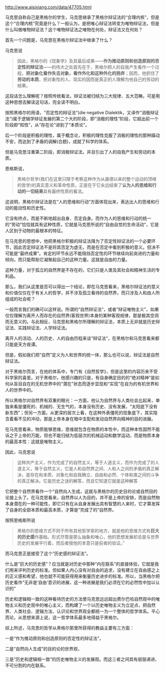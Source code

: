 <p></p><a href="http://link.zhihu.com/?target=http%3A//www.aisixiang.com/data/47705.html" data-draft-node="block" data-draft-type="link-card" class=" external" target="_blank" rel="nofollow noreferrer"><span class="invisible">http://www.</span><span class="visible">aisixiang.com/data/4770</span><span class="invisible">5.html</span><span class="ellipsis"></span></a><p data-pid="sOqhFFgj">马克思自称自己是黑格尔的学生，马克思继承了黑格尔辩证法的“合理内核”，但是这个“合理内核”究竟是什么？一般认为，是把唯心辩证法转变为唯物辩证法，但是什么叫做唯物辩证法？这个唯物辩证法之唯物在何处，辩证法又在何处？</p><p data-pid="OWWr0Fvi">首先一个问题是，马克思在黑格尔辩证法中继承了什么？</p><p data-pid="o64NuOkj">马克思说</p><blockquote data-pid="BeEoPU2P">因此，黑格尔的《现象学》及其最后成果——<b>作为推动原则和创造原则的否定性的辩证法</b>——的伟大之处首先在于，黑格尔把人的自我产生看作一个过程，<b>把对象化看作失去对象，看作外化和这种外化的扬弃</b>；因而，他抓住了<b>劳动的本质</b>，把对象性的人、现实的因而是真正的人理解为他自己的劳动的结果。</blockquote><p data-pid="LEA17NIy">这段话怎么理解呢？按照传统看法，辩证法被归结为三大规律、五大范畴。可是用这种思想去解读这句话，完全读不明白。</p><p data-pid="hcOuqwpi">按照黑格尔的用语，“否定性的辩证法”(die negative Dialektik，又译作“消极辩证法”)属于逻辑学辩证发展的第二个大的阶段，即“消极的理性”阶段，它超出前一个阶段即“知性”，从“存在论”进到了“本质论”。</p><p data-pid="fyXkAJkK">后一个阶段是积极的理性，属于概念论，积极的理性克服了消极的理性的那种躁动不安，而达到了矛盾的调解(合题)，成就了科学的体系。</p><p data-pid="R85l9k3Y">但是马克思注重第二阶段，即消极辩证法，并且引出了人的自我产生和劳动的本质。</p><p data-pid="zR_efyy3">恩格斯说，</p><blockquote data-pid="f0IEDsFe">黑格尔哲学(我们在这里只限于考察这种作为从康德以来的整个运动的顶峰的哲学)的真实意义和革命性质，正是在于它永远结束了<b>认为人的思维和行动的一切结果</b>具有最终性质的看法。</blockquote><p data-pid="jCXwzq6u">这说明，黑格尔辩证法是在“人的思维和行动”方面体现出来，表达出人的思维和行动的能动性和历史性。</p><p data-pid="xzwiMQVy">它没有终点，而是不断地超出自身、否定自身。而作为人的思维和行动的统一的“劳动”恰恰就具有这种性质，它就是马克思所说的“自由自觉的生命活动”，它是人区别于动物的最根本的特征。</p><p data-pid="IzL7tk8U">在马克思的思想中，他把黑格尔积极的辩证法降为了否定性辩证法的一个必要环节，因此否定辩证法不是将其否定为虚无，而是在否定中看到积极的意义。但决不可能是“最终成果”。肯定的环节永远不能阻挡否定性的环节继续向前突进的力量和倾向，而只能帮助它凝聚起自己的这种力量。这就是自由的力量。</p><p data-pid="uffd6bLs">这种力量，对于孤立的自然界是不存在的，它们只是人类及其社会和精神生活的专利品。</p><p data-pid="IgWLkWn_">那么，我们从这里是否可以得出一个结论，即在马克思看来，黑格尔辩证法的意义和价值仅仅在于有关人的哲学，并不涉及孤立看待的自然界，而只涉及人和由人所组成的社会呢？</p><p data-pid="zrtyDKJF">一般而言我们的确可以这样说。所谓的“自然辩证法”，或者“辩证唯物主义”，如果仅仅理解为离开人而存在的自然界(客观世界)本身的某种客观规律，那是极其空洞而无意义的。与此相反，马克思和黑格尔所理解的辩证法，本质上无非就是历史辩证法、实践辩证法、人学辩证法。</p><p data-pid="B8b63cF0">离开人的活动、人的历史、人的自由历程来谈“辩证法”，在黑格尔和马克思看来都只能是天方夜谭。</p><p data-pid="XhV0i3R9">但是，假如我们把“自然”定义为人和世界的统一体，那么也可以说，辩证法是自然辩证法。</p><p data-pid="hsxRYyhP">对于黑格尔而言，在他的体系中，专门有《自然哲学》，但是这里的内容历来不受科学家的喜爱。对于黑格尔，他感兴趣的只是，有自身确定目的的“绝对精神”是如何从盲目自在的无机世界中的“潜在”状态而逐步显现和“实现”在自为的有机世界和人的世界中的。</p><p data-pid="VP36Tpj8">所以黑格尔对自然界有双重的眼光：一方面，他认为自然界与人类社会比起来，单独来看是僵死的、机械的、无生气的，本身没有历史、没有发展，“太阳底下没有新东西”；但另一方面，从更深的层次上看，在这种外表僵死的现象底下，其实隐含着看不见的冲动，那是上帝本身在暗中支配和发动自然界向精神的目的进展。</p><p data-pid="sdJblnQk">在马克思看来，物质能够思维，思维就包含在物质的本性中，而这种本性固然不能诉之于上帝的万能，但也不能归结为低层次的机械运动和数学运动，而是物质本身的最高本性：这就是唯物主义。</p><p data-pid="mq7mrEb1">因此，马克思说</p><blockquote data-pid="CFDP4dSs">这种共产主义，作为完成了的自然主义，等于人道主义，而作为完成了的人道主义，等于自然主义，它是人和自然界之间、人和人之间的矛盾的真正解决，是存在和本质、对象化和自我确立、自由和必然、个体和类之间的斗争的真正解决。它是历史之谜的解答，而且它知道它就是这种解答</blockquote><p data-pid="DI6eSr2q">它把整个自然界看作一个“自然向人生成，这就与黑格尔的历史目的论或自然目的论接上头了。在马克思看来，自然界以人为目的，并不是上帝的安排，而是自然物本身潜在的一种可能性，即它只有在从自身发展出具有智慧的人来时，它才算发挥了自身的全部本质和最高本质，才算是“完成了的”自然界。</p><p data-pid="4aBQI1wp">按照恩格斯所说</p><blockquote data-pid="weTB2kAM">黑格尔的思维方式不同于所有其他哲学家的地方，就是他的思维方式有<b>巨大的历史感</b>作基础。形式尽管是那么抽象和唯心，他的思想发展却总是与世界历史的发展平行着，而后者按他的本意只是前者的验证。”</blockquote><p data-pid="0HsQnrkE">而马克思正是接受了这个“历史感的辩证法”。</p><p data-pid="zGmSNF59">什么是“巨大的历史感”？应当就是对历史中那种“内在联系”的直接体验，它就是我们用来评判历史的标准。但如果人内心没有对自由的追求，没有建立在自由感之上的正义感和希望，他也就不可能获得用来衡量历史进步的标准。所以，当黑格尔把历史看作“无非是‘自由’意识的进展，这一种进展是我们必须在它的必然性中加以认识的”</p><p data-pid="JlAQPa-q">历史和逻辑相一致的这种看待历史的方法使马克思远远超出费尔巴哈自然观中的唯物主义和历史观中的唯心主义，而构建了一个以历史唯物主义为立足点，把自然界、人类社会、逻辑方法、认识论和世界观全都统一为一个整体的哲学体系。平心而论，从思想来源上说，这一哲学体系最多地得益于黑格尔。</p><p data-pid="3md4uuiR">综上所述，马克思的哲学从黑格尔那里所获得的教益主要有三方面：</p><p data-pid="nbB7Dcpi">一是“作为推动原则和创造原则的否定性的辩证法”，</p><p data-pid="5ydFHS9M">二是“自然向人生成”的目的论的世界观，</p><p data-pid="EKtAjAly">三是“历史和逻辑相一致”的历史唯物主义的发展观。而这三者之间具有层层递进、不可分割的内在联系。</p>